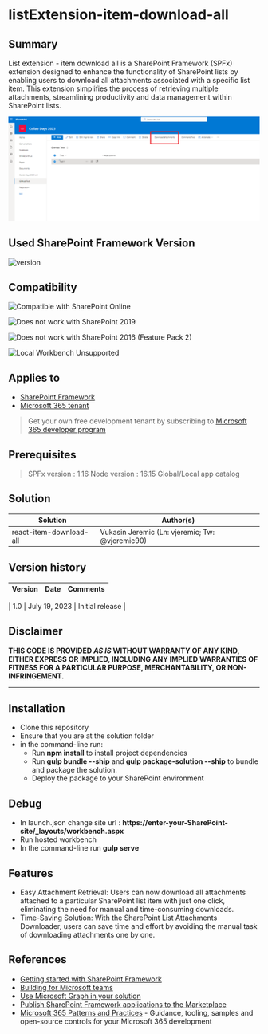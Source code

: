 # listExtension-item-download-all

## Summary

List extension - item download all is a SharePoint Framework (SPFx) extension designed to enhance the functionality of SharePoint lists by enabling users to download all attachments associated with a specific list item. This extension simplifies the process of retrieving multiple attachments, streamlining productivity and data management within SharePoint lists.

![Solution image](https://raw.githubusercontent.com/vjeremic90/listExtension-item-downloadAll/main/img/1.png)

## Used SharePoint Framework Version

![version](https://img.shields.io/badge/version-1.16-green.svg)

## Compatibility

![Compatible with SharePoint Online](https://img.shields.io/badge/SharePoint%20Online-Compatible-green.svg)

![Does not work with SharePoint 2019](https://img.shields.io/badge/SharePoint%20Server%202019-Incompatible-red.svg "SharePoint Server 2019 requires SPFx 1.4.1 or lower")

![Does not work with SharePoint 2016 (Feature Pack 2)](https://img.shields.io/badge/SharePoint%20Server%202016%20(Feature%20Pack%202)-Incompatible-red.svg "SharePoint Server 2016 Feature Pack 2 requires SPFx 1.1")

![Local Workbench Unsupported](https://img.shields.io/badge/Local%20Workbench-Unsupported-red.svg "Local workbench is no longer available as of SPFx 1.13 and above")


## Applies to

- [SharePoint Framework](https://aka.ms/spfx)
- [Microsoft 365 tenant](https://docs.microsoft.com/en-us/sharepoint/dev/spfx/set-up-your-developer-tenant)

> Get your own free development tenant by subscribing to [Microsoft 365 developer program](http://aka.ms/o365devprogram)

## Prerequisites

> SPFx version : 1.16
> Node version : 16.15
> Global/Local app catalog

## Solution

| Solution    | Author(s)                                               |
| ----------- | ------------------------------------------------------- |
| react-item-download-all | Vukasin Jeremic (Ln: vjeremic; Tw: @vjeremic90) |

## Version history

| Version | Date             | Comments        |
| ------- | ---------------- | --------------- |

| 1.0     | July 19, 2023 | Initial release |

## Disclaimer

**THIS CODE IS PROVIDED _AS IS_ WITHOUT WARRANTY OF ANY KIND, EITHER EXPRESS OR IMPLIED, INCLUDING ANY IMPLIED WARRANTIES OF FITNESS FOR A PARTICULAR PURPOSE, MERCHANTABILITY, OR NON-INFRINGEMENT.**

---

## Installation

- Clone this repository
- Ensure that you are at the solution folder
- in the command-line run:
  - Run **npm install** to install project dependencies
  - Run **gulp bundle --ship** and **gulp package-solution --ship** to bundle and package the solution.
  - Deploy the package to your SharePoint environment


## Debug

  - In launch.json change site url : **https://enter-your-SharePoint-site/_layouts/workbench.aspx**
  - Run hosted workbench
  - In the command-line run **gulp serve**

## Features

  - Easy Attachment Retrieval: Users can now download all attachments attached to a particular SharePoint list item with just one click, eliminating the need for manual and time-consuming downloads.
  - Time-Saving Solution: With the SharePoint List Attachments Downloader, users can save time and effort by avoiding the manual task of downloading attachments one by one.




## References

- [Getting started with SharePoint Framework](https://docs.microsoft.com/en-us/sharepoint/dev/spfx/set-up-your-developer-tenant)
- [Building for Microsoft teams](https://docs.microsoft.com/en-us/sharepoint/dev/spfx/build-for-teams-overview)
- [Use Microsoft Graph in your solution](https://docs.microsoft.com/en-us/sharepoint/dev/spfx/web-parts/get-started/using-microsoft-graph-apis)
- [Publish SharePoint Framework applications to the Marketplace](https://docs.microsoft.com/en-us/sharepoint/dev/spfx/publish-to-marketplace-overview)
- [Microsoft 365 Patterns and Practices](https://aka.ms/m365pnp) - Guidance, tooling, samples and open-source controls for your Microsoft 365 development
